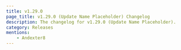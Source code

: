 ```yaml
---
title: v1.29.0
page_title: v1.29.0 (Update Name Placeholder) Changelog
description: The changelog for v1.29.0 (Update Name Placeholder).
category: Releases
mentions:
    - Andexter8
---
```


<template-Stub />
